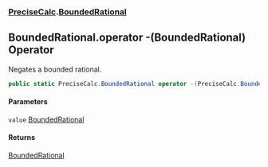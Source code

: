 ### [PreciseCalc](PreciseCalc.md 'PreciseCalc').[BoundedRational](PreciseCalc.BoundedRational.md 'PreciseCalc.BoundedRational')

## BoundedRational.operator -(BoundedRational) Operator

Negates a bounded rational.

```csharp
public static PreciseCalc.BoundedRational operator -(PreciseCalc.BoundedRational value);
```
#### Parameters

<a name='PreciseCalc.BoundedRational.op_UnaryNegation(PreciseCalc.BoundedRational).value'></a>

`value` [BoundedRational](PreciseCalc.BoundedRational.md 'PreciseCalc.BoundedRational')

#### Returns
[BoundedRational](PreciseCalc.BoundedRational.md 'PreciseCalc.BoundedRational')